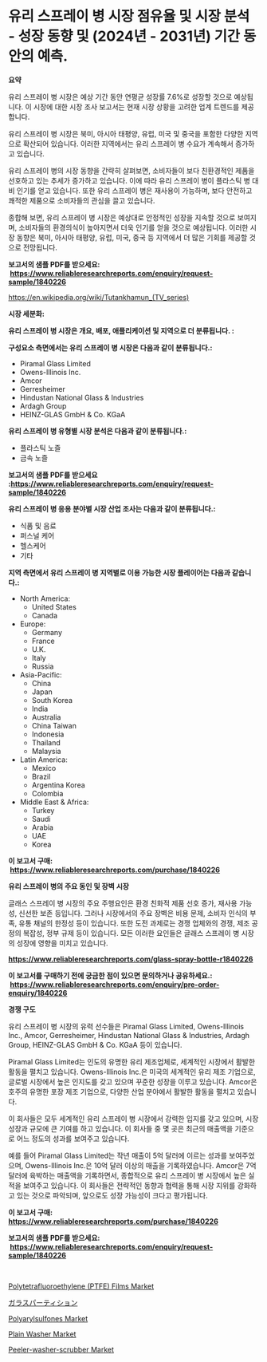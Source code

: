 <p><h1>유리 스프레이 병 시장 점유율 및 시장 분석 - 성장 동향 및 (2024년 - 2031년) 기간 동안의 예측.</h1></p><p><strong>요약</strong></p>
<p><p>유리 스프레이 병 시장은 예상 기간 동안 연평균 성장률 7.6%로 성장할 것으로 예상됩니다. 이 시장에 대한 시장 조사 보고서는 현재 시장 상황을 고려한 업계 트렌드를 제공합니다.</p><p>유리 스프레이 병 시장은 북미, 아시아 태평양, 유럽, 미국 및 중국을 포함한 다양한 지역으로 확산되어 있습니다. 이러한 지역에서는 유리 스프레이 병 수요가 계속해서 증가하고 있습니다.</p><p>유리 스프레이 병의 시장 동향을 간략히 살펴보면, 소비자들이 보다 친환경적인 제품을 선호하고 있는 추세가 증가하고 있습니다. 이에 따라 유리 스프레이 병이 플라스틱 병 대비 인기를 얻고 있습니다. 또한 유리 스프레이 병은 재사용이 가능하며, 보다 안전하고 쾌적한 제품으로 소비자들의 관심을 끌고 있습니다.</p><p>종합해 보면, 유리 스프레이 병 시장은 예상대로 안정적인 성장을 지속할 것으로 보여지며, 소비자들의 환경의식이 높아지면서 더욱 인기를 얻을 것으로 예상됩니다. 이러한 시장 동향은 북미, 아시아 태평양, 유럽, 미국, 중국 등 지역에서 더 많은 기회를 제공할 것으로 전망됩니다.</p></p>
<p><strong>보고서의 샘플 PDF를 받으세요: &nbsp;<a href="https://www.reliableresearchreports.com/enquiry/request-sample/1840226">https://www.reliableresearchreports.com/enquiry/request-sample/1840226</a></strong></p>
<p><a href="https://en.wikipedia.org/wiki/Tutankhamun_(TV_series)">https://en.wikipedia.org/wiki/Tutankhamun_(TV_series)</a></p>
<p><strong>시장 세분화:</strong></p>
<p><strong> 유리 스프레이 병 시장은 개요, 배포, 애플리케이션 및 지역으로 더 분류됩니다. :</strong></p>
<p><strong>구성요소 측면에서는 유리 스프레이 병 시장은 다음과 같이 분류됩니다.:</strong></p>
<p><ul><li>Piramal Glass Limited</li><li>Owens-Illinois Inc.</li><li>Amcor</li><li>Gerresheimer</li><li>Hindustan National Glass & Industries</li><li>Ardagh Group</li><li>HEINZ-GLAS GmbH & Co. KGaA</li></ul></p>
<p><strong> 유리 스프레이 병 유형별 시장 분석은 다음과 같이 분류됩니다.:</strong></p>
<p><ul><li>플라스틱 노즐</li><li>금속 노즐</li></ul></p>
<p><strong>보고서의 샘플 PDF를 받으세요 :<a href="https://www.reliableresearchreports.com/enquiry/request-sample/1840226">https://www.reliableresearchreports.com/enquiry/request-sample/1840226</a></strong></p>
<p><strong> 유리 스프레이 병 응용 분야별 시장 산업 조사는 다음과 같이 분류됩니다.:</strong></p>
<p><ul><li>식품 및 음료</li><li>퍼스널 케어</li><li>헬스케어</li><li>기타</li></ul></p>
<p><strong>지역 측면에서 유리 스프레이 병 지역별로 이용 가능한 시장 플레이어는 다음과 같습니다.:</strong></p>
<p><ul>
    <li>
        North America:
        <ul>
            <li>United States</li>
            <li>Canada</li>
        </ul>
    </li>
    <li>
        Europe:
        <ul>
            <li>Germany</li>
            <li>France</li>
            <li>U.K.</li>
            <li>Italy</li>
            <li>Russia</li>
        </ul>
    </li>
    <li>
        Asia-Pacific:
        <ul>
            <li>China</li>
            <li>Japan</li>
            <li>South Korea</li>
            <li>India</li>
            <li>Australia</li>
            <li>China Taiwan</li>
            <li>Indonesia</li>
            <li>Thailand</li>
            <li>Malaysia</li>
        </ul>
    </li>
    <li>
        Latin America:
        <ul>
            <li>Mexico</li>
            <li>Brazil</li>
            <li>Argentina Korea</li>
            <li>Colombia</li>
        </ul>
    </li>
    <li>
        Middle East & Africa:
        <ul>
            <li>Turkey</li>
            <li>Saudi</li>
            <li>Arabia</li>
            <li>UAE</li>
            <li>Korea</li>
        </ul>
    </li>
    </ul></p>
<p><strong>이 보고서 구매: &nbsp;<a href="https://www.reliableresearchreports.com/purchase/1840226">https://www.reliableresearchreports.com/purchase/1840226</a></strong></p>
<p><strong>유리 스프레이 병의 주요 동인 및 장벽 시장</strong></p>
<p><p>글래스 스프레이 병 시장의 주요 주행요인은 환경 친화적 제품 선호 증가, 재사용 가능성, 신선한 보존 등입니다. 그러나 시장에서의 주요 장벽은 비용 문제, 소비자 인식의 부족, 유통 채널의 한정성 등이 있습니다. 또한 도전 과제로는 경쟁 업체와의 경쟁, 제조 공정의 복잡성, 정부 규제 등이 있습니다. 모든 이러한 요인들은 글래스 스프레이 병 시장의 성장에 영향을 미치고 있습니다.</p></p>
<p><strong><a href="https://www.reliableresearchreports.com/glass-spray-bottle-r1840226">https://www.reliableresearchreports.com/glass-spray-bottle-r1840226</a></strong></p>
<p><strong>이 보고서를 구매하기 전에 궁금한 점이 있으면 문의하거나 공유하세요.: &nbsp;<a href="https://www.reliableresearchreports.com/enquiry/pre-order-enquiry/1840226">https://www.reliableresearchreports.com/enquiry/pre-order-enquiry/1840226</a></strong></p>
<p><strong>경쟁 구도</strong></p>
<p><p>유리 스프레이 병 시장의 유력 선수들은 Piramal Glass Limited, Owens-Illinois Inc., Amcor, Gerresheimer, Hindustan National Glass & Industries, Ardagh Group, HEINZ-GLAS GmbH & Co. KGaA 등이 있습니다.</p><p>Piramal Glass Limited는 인도의 유명한 유리 제조업체로, 세계적인 시장에서 활발한 활동을 펼치고 있습니다. Owens-Illinois Inc.은 미국의 세계적인 유리 제조 기업으로, 글로벌 시장에서 높은 인지도를 갖고 있으며 꾸준한 성장을 이루고 있습니다. Amcor은 호주의 유명한 포장 제조 기업으로, 다양한 산업 분야에서 활발한 활동을 펼치고 있습니다.</p><p>이 회사들은 모두 세계적인 유리 스프레이 병 시장에서 강력한 입지를 갖고 있으며, 시장 성장과 규모에 큰 기여를 하고 있습니다. 이 회사들 중 몇 곳은 최근의 매출액을 기준으로 어느 정도의 성과를 보여주고 있습니다.</p><p>예를 들어 Piramal Glass Limited는 작년 매출이 5억 달러에 이르는 성과를 보여주었으며, Owens-Illinois Inc.은 10억 달러 이상의 매출을 기록하였습니다. Amcor은 7억 달러에 육박하는 매출액을 기록하면서, 종합적으로 유리 스프레이 병 시장에서 높은 실적을 보여주고 있습니다. 이 회사들은 전략적인 동향과 협력을 통해 시장 지위를 강화하고 있는 것으로 파악되며, 앞으로도 성장 가능성이 크다고 평가됩니다.</p></p>
<p><strong>이 보고서 구매: &nbsp; <a href="https://www.reliableresearchreports.com/purchase/1840226">https://www.reliableresearchreports.com/purchase/1840226</a></strong></p>
<p><strong>보고서의 샘플 PDF를 받으세요: &nbsp;<a href="https://www.reliableresearchreports.com/enquiry/request-sample/1840226">https://www.reliableresearchreports.com/enquiry/request-sample/1840226</a></strong><strong></strong></p>
<p>&nbsp;</p>
<p><p><a href="https://medium.com/@barbarakbess8920/global-polytetrafluoroethylene-ptfe-films-market-status-2024-2031-and-forecast-by-region-a0111ca12906">Polytetrafluoroethylene (PTFE) Films Market</a></p><p><a href="https://medium.com/@novastamm2023/2024%E5%B9%B4%E3%81%8B%E3%82%892031%E5%B9%B4%E3%81%BE%E3%81%A7%E3%81%AE11-1-%E3%81%AEcagr%E3%81%A7%E6%8B%A1%E5%A4%A7%E3%81%97%E3%81%A6%E3%81%84%E3%82%8B%E3%82%AC%E3%83%A9%E3%82%B9%E4%BB%95%E5%88%87%E3%82%8A%E5%B8%82%E5%A0%B4%E3%81%AE%E8%A6%8F%E6%A8%A1%E3%81%AB%E9%96%A2%E3%81%99%E3%82%8B%E6%B4%9E%E5%AF%9F-1c5e409c8662">ガラスパーティション</a></p><p><a href="https://medium.com/@barbarakbess8920/global-polyarylsulfones-market-focus-on-application-end-use-industry-type-equipment-and-region-7e9185c644ea">Polyarylsulfones Market</a></p><p><a href="https://github.com/gdfhhhj/Market-Research-Report-List-6/blob/main/plain-washer-market.md">Plain Washer Market</a></p><p><a href="https://issuu.com/reportprime-2/docs/peeler-washer-scrubber-market-size-2030.pptx">Peeler-washer-scrubber Market</a></p></p>